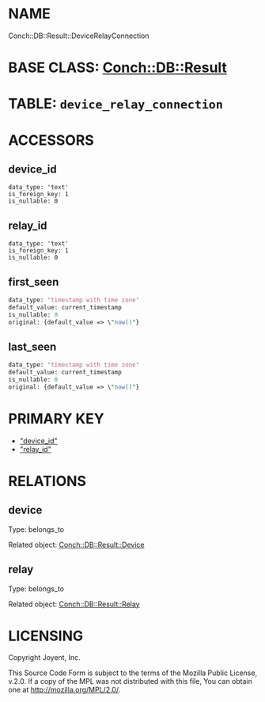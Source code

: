 # NAME

Conch::DB::Result::DeviceRelayConnection

# BASE CLASS: [Conch::DB::Result](https://metacpan.org/pod/Conch::DB::Result)

# TABLE: `device_relay_connection`

# ACCESSORS

## device\_id

```
data_type: 'text'
is_foreign_key: 1
is_nullable: 0
```

## relay\_id

```
data_type: 'text'
is_foreign_key: 1
is_nullable: 0
```

## first\_seen

```perl
data_type: 'timestamp with time zone'
default_value: current_timestamp
is_nullable: 0
original: {default_value => \"now()"}
```

## last\_seen

```perl
data_type: 'timestamp with time zone'
default_value: current_timestamp
is_nullable: 0
original: {default_value => \"now()"}
```

# PRIMARY KEY

- ["device\_id"](#device_id)
- ["relay\_id"](#relay_id)

# RELATIONS

## device

Type: belongs\_to

Related object: [Conch::DB::Result::Device](https://metacpan.org/pod/Conch::DB::Result::Device)

## relay

Type: belongs\_to

Related object: [Conch::DB::Result::Relay](https://metacpan.org/pod/Conch::DB::Result::Relay)

# LICENSING

Copyright Joyent, Inc.

This Source Code Form is subject to the terms of the Mozilla Public License,
v.2.0. If a copy of the MPL was not distributed with this file, You can obtain
one at http://mozilla.org/MPL/2.0/.
